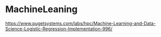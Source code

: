 # MachineLeaning

https://www.pugetsystems.com/labs/hpc/Machine-Learning-and-Data-Science-Logistic-Regression-Implementation-996/
